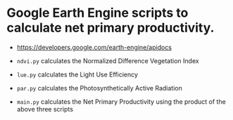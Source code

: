 # Google Earth Engine scripts to calculate net primary productivity. 

- https://developers.google.com/earth-engine/apidocs

- `ndvi.py` calculates the Normalized Difference Vegetation Index
- `lue.py` calculates the Light Use Efficiency
- `par.py` calculates the Photosynthetically Active Radiation
- `main.py` calculates the Net Primary Productivity using the product of the above three scripts
  
